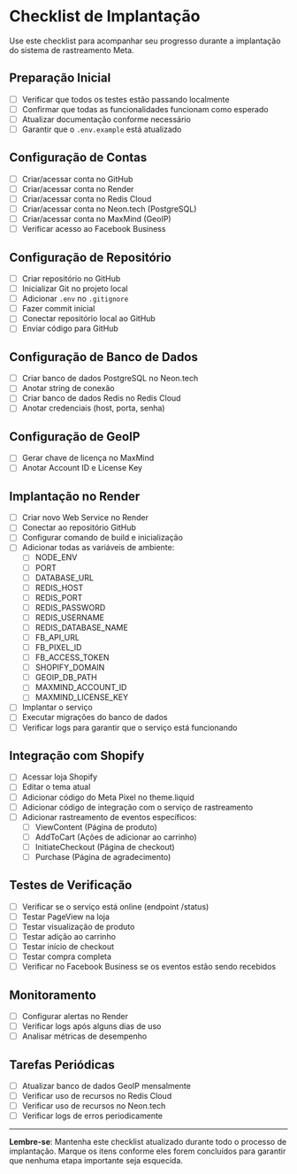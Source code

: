 # Checklist de Implantação

Use este checklist para acompanhar seu progresso durante a implantação do sistema de rastreamento Meta.

## Preparação Inicial

- [ ] Verificar que todos os testes estão passando localmente
- [ ] Confirmar que todas as funcionalidades funcionam como esperado
- [ ] Atualizar documentação conforme necessário
- [ ] Garantir que o `.env.example` está atualizado

## Configuração de Contas

- [ ] Criar/acessar conta no GitHub
- [ ] Criar/acessar conta no Render
- [ ] Criar/acessar conta no Redis Cloud
- [ ] Criar/acessar conta no Neon.tech (PostgreSQL)
- [ ] Criar/acessar conta no MaxMind (GeoIP)
- [ ] Verificar acesso ao Facebook Business

## Configuração de Repositório

- [ ] Criar repositório no GitHub
- [ ] Inicializar Git no projeto local
- [ ] Adicionar `.env` no `.gitignore`
- [ ] Fazer commit inicial
- [ ] Conectar repositório local ao GitHub
- [ ] Enviar código para GitHub

## Configuração de Banco de Dados

- [ ] Criar banco de dados PostgreSQL no Neon.tech
- [ ] Anotar string de conexão
- [ ] Criar banco de dados Redis no Redis Cloud
- [ ] Anotar credenciais (host, porta, senha)

## Configuração de GeoIP

- [ ] Gerar chave de licença no MaxMind
- [ ] Anotar Account ID e License Key

## Implantação no Render

- [ ] Criar novo Web Service no Render
- [ ] Conectar ao repositório GitHub
- [ ] Configurar comando de build e inicialização
- [ ] Adicionar todas as variáveis de ambiente:
  - [ ] NODE_ENV
  - [ ] PORT
  - [ ] DATABASE_URL
  - [ ] REDIS_HOST
  - [ ] REDIS_PORT
  - [ ] REDIS_PASSWORD
  - [ ] REDIS_USERNAME
  - [ ] REDIS_DATABASE_NAME
  - [ ] FB_API_URL
  - [ ] FB_PIXEL_ID
  - [ ] FB_ACCESS_TOKEN
  - [ ] SHOPIFY_DOMAIN
  - [ ] GEOIP_DB_PATH
  - [ ] MAXMIND_ACCOUNT_ID
  - [ ] MAXMIND_LICENSE_KEY
- [ ] Implantar o serviço
- [ ] Executar migrações do banco de dados
- [ ] Verificar logs para garantir que o serviço está funcionando

## Integração com Shopify

- [ ] Acessar loja Shopify
- [ ] Editar o tema atual
- [ ] Adicionar código do Meta Pixel no theme.liquid
- [ ] Adicionar código de integração com o serviço de rastreamento
- [ ] Adicionar rastreamento de eventos específicos:
  - [ ] ViewContent (Página de produto)
  - [ ] AddToCart (Ações de adicionar ao carrinho)
  - [ ] InitiateCheckout (Página de checkout)
  - [ ] Purchase (Página de agradecimento)

## Testes de Verificação

- [ ] Verificar se o serviço está online (endpoint /status)
- [ ] Testar PageView na loja
- [ ] Testar visualização de produto
- [ ] Testar adição ao carrinho
- [ ] Testar início de checkout
- [ ] Testar compra completa
- [ ] Verificar no Facebook Business se os eventos estão sendo recebidos

## Monitoramento

- [ ] Configurar alertas no Render
- [ ] Verificar logs após alguns dias de uso
- [ ] Analisar métricas de desempenho

## Tarefas Periódicas

- [ ] Atualizar banco de dados GeoIP mensalmente
- [ ] Verificar uso de recursos no Redis Cloud
- [ ] Verificar uso de recursos no Neon.tech
- [ ] Verificar logs de erros periodicamente

---

**Lembre-se**: Mantenha este checklist atualizado durante todo o processo de implantação. Marque os itens conforme eles forem concluídos para garantir que nenhuma etapa importante seja esquecida. 